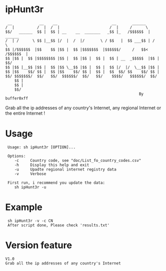 # ipHunt3r
```
 __            __    __                        __       ______            
/  |          /  |  /  |                      /  |     /      \           
$$/   ______  $$ |  $$ | __    __  _______   _$$ |_   /$$$$$$  |  ______  
/  | /      \ $$ |__$$ |/  |  /  |/       \ / $$   |  $$ ___$$ | /      \ 
$$ |/$$$$$$  |$$    $$ |$$ |  $$ |$$$$$$$  |$$$$$$/     /   $$< /$$$$$$  |
$$ |$$ |  $$ |$$$$$$$$ |$$ |  $$ |$$ |  $$ |  $$ | __  _$$$$$  |$$ |  $$/ 
$$ |$$ |__$$ |$$ |  $$ |$$ \__$$ |$$ |  $$ |  $$ |/  |/  \__$$ |$$ |      
$$ |$$    $$/ $$ |  $$ |$$    $$/ $$ |  $$ |  $$  $$/ $$    $$/ $$ |      
$$/ $$$$$$$/  $$/   $$/  $$$$$$/  $$/   $$/    $$$$/   $$$$$$/  $$/       
    $$ |                                                                  
    $$ |                                                                  
    $$/                                                                   
                                                           By buffer0xff
```
Grab all the ip addresses of  any country's Internet, any regional Internet or the entire Internet !
# Usage
```
 Usage: sh ipHunt3r [OPTION]... 

 Options:
    -c     Country code, see "doc/List_fo_country_codes.csv"
    -h     Display this help and exit
    -u     Upadte regional internet registry data
    -v     Verbose

 First run, i recommend you update the data:
    sh ipHunt3r -u
```
# Example
```
 sh ipHunt3r -v -c CN
 After script done, Please check 'results.txt'
```
# Version feature
    V1.0 
    Grab all the ip addresses of any country's Internet
